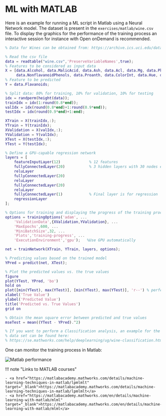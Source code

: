 # ML with MATLAB 

Here is an example for running a ML script in Matlab using a Neural Network model. The 
dataset is present in the ``exercises/matlab/wine.csv`` file. To display the graphics
for the performance of the training process an interactive session for instance with
Open onDemand is recommended.

```matlab
% Data for Wines can be obtained from: https://archive.ics.uci.edu/dataset/109/wine

% Read the csv file
data = readtable("wine.csv",'PreserveVariableNames',true);
% Features to be considered as input data
X = [data.Alcohol, data.MalicAcid, data.Ash, data.Acl, data.Mg, data.Phenols, ...
     data.NonflavanoidPhenols, data.Proanth, data.ColorInt, data.Hue, data.OD, data.Proline];
% Feature to be predicted
Y = data.Flavanoids;

% Split data: 80% for training, 10% for validation, 10% for testing
idx = randperm(height(data));
trainIdx = idx(1:round(0.8*end));
valIdx = idx(round(0.8*end)+1:round(0.9*end));
testIdx = idx(round(0.9*end)+1:end);

XTrain = X(trainIdx,:);
YTrain = Y(trainIdx);
XValidation = X(valIdx,:);
YValidation = Y(valIdx);
XTest = X(testIdx,:);
YTest = Y(testIdx);

% Define a GPU-capable regression network
layers = [
    featureInputLayer(12)             % 12 features
    fullyConnectedLayer(20)           % 3 hidden layers with 30 nodes each
    reluLayer
    fullyConnectedLayer(20)
    reluLayer
    fullyConnectedLayer(20)
    reluLayer
    fullyConnectedLayer(1)            % Final layer is for regression
    regressionLayer
];

% Options for training and displaying the progress of the training process
options = trainingOptions('adam', ...
    'ValidationData',{XValidation,YValidation}, ...
    'MaxEpochs',600, ...
    'MiniBatchSize',32, ...
    'Plots','training-progress', ...
    'ExecutionEnvironment','gpu');   %Use GPU automatically

net = trainNetwork(XTrain, YTrain, layers, options);

% Predicting values based on the trained model
YPred = predict(net, XTest);

% Plot the predicted values vs. the true values
figure
plot(YTest, YPred, 'bo')
hold on
plot([min(YTest), max(YTest)], [min(YTest), max(YTest)], 'r--') % perfect line
xlabel('True Value')
ylabel('Predicted Value')
title('Predicted vs. True Values')
grid on

% Obtain the mean square error between predicted and true values
mseTest = mean((YTest - YPred).^2)

% If you want to perform a Classification analysis, an example for the Wine
% data set can be found here: 
% https://se.mathworks.com/help/deeplearning/ug/wine-classification.html
```

One can monitor the training process in Matlab:

![Matlab performance](../img/matla-ml-perf.png)


!!! note "Links to MATLAB courses"
 
    - <a href="https://matlabacademy.mathworks.com/details/machine-learning-techniques-in-matlab/lpmlmlt" target="_blank">https://matlabacademy.mathworks.com/details/machine-learning-techniques-in-matlab/lpmlmlt</a>
    - <a href="https://matlabacademy.mathworks.com/en/details/machine-learning-with-matlab/mlml" target="_blank">https://matlabacademy.mathworks.com/en/details/machine-learning-with-matlab/mlml</a>


